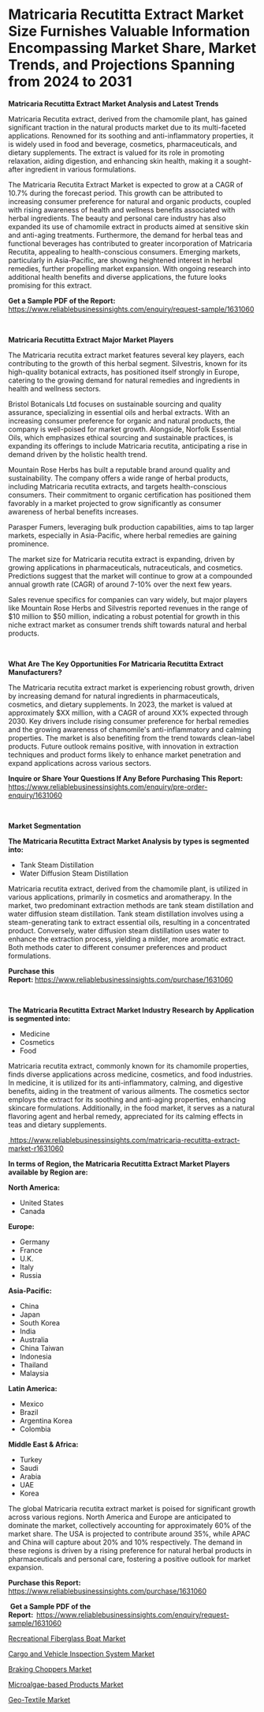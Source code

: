 <p><h1>Matricaria Recutitta Extract Market Size Furnishes Valuable Information Encompassing Market Share, Market Trends, and Projections Spanning from 2024 to 2031</h1></p><p><strong>Matricaria Recutitta Extract Market Analysis and Latest Trends</strong></p>
<p><p>Matricaria Recutita extract, derived from the chamomile plant, has gained significant traction in the natural products market due to its multi-faceted applications. Renowned for its soothing and anti-inflammatory properties, it is widely used in food and beverage, cosmetics, pharmaceuticals, and dietary supplements. The extract is valued for its role in promoting relaxation, aiding digestion, and enhancing skin health, making it a sought-after ingredient in various formulations.</p><p>The Matricaria Recutita Extract Market is expected to grow at a CAGR of 10.7% during the forecast period. This growth can be attributed to increasing consumer preference for natural and organic products, coupled with rising awareness of health and wellness benefits associated with herbal ingredients. The beauty and personal care industry has also expanded its use of chamomile extract in products aimed at sensitive skin and anti-aging treatments. Furthermore, the demand for herbal teas and functional beverages has contributed to greater incorporation of Matricaria Recutita, appealing to health-conscious consumers. Emerging markets, particularly in Asia-Pacific, are showing heightened interest in herbal remedies, further propelling market expansion. With ongoing research into additional health benefits and diverse applications, the future looks promising for this extract.</p></p>
<p><strong>Get a Sample PDF of the Report:&nbsp;</strong> <a href="https://www.reliablebusinessinsights.com/enquiry/request-sample/1631060?utm_campaign=113&utm_medium=2&utm_source=Github&utm_content=ia&utm_term=27102024&utm_id=matricaria-recutitta-extract">https://www.reliablebusinessinsights.com/enquiry/request-sample/1631060</a></p>
<p>&nbsp;</p>
<p><strong>Matricaria Recutitta Extract Major Market Players</strong></p>
<p><p>The Matricaria recutita extract market features several key players, each contributing to the growth of this herbal segment. Silvestris, known for its high-quality botanical extracts, has positioned itself strongly in Europe, catering to the growing demand for natural remedies and ingredients in health and wellness sectors.</p><p>Bristol Botanicals Ltd focuses on sustainable sourcing and quality assurance, specializing in essential oils and herbal extracts. With an increasing consumer preference for organic and natural products, the company is well-poised for market growth. Alongside, Norfolk Essential Oils, which emphasizes ethical sourcing and sustainable practices, is expanding its offerings to include Matricaria recutita, anticipating a rise in demand driven by the holistic health trend.</p><p>Mountain Rose Herbs has built a reputable brand around quality and sustainability. The company offers a wide range of herbal products, including Matricaria recutita extracts, and targets health-conscious consumers. Their commitment to organic certification has positioned them favorably in a market projected to grow significantly as consumer awareness of herbal benefits increases.</p><p>Parasper Fumers, leveraging bulk production capabilities, aims to tap larger markets, especially in Asia-Pacific, where herbal remedies are gaining prominence. </p><p>The market size for Matricaria recutita extract is expanding, driven by growing applications in pharmaceuticals, nutraceuticals, and cosmetics. Predictions suggest that the market will continue to grow at a compounded annual growth rate (CAGR) of around 7-10% over the next few years. </p><p>Sales revenue specifics for companies can vary widely, but major players like Mountain Rose Herbs and Silvestris reported revenues in the range of $10 million to $50 million, indicating a robust potential for growth in this niche extract market as consumer trends shift towards natural and herbal products.</p></p>
<p>&nbsp;</p>
<p><strong>What Are The Key Opportunities For Matricaria Recutitta Extract Manufacturers?</strong></p>
<p><p>The Matricaria recutita extract market is experiencing robust growth, driven by increasing demand for natural ingredients in pharmaceuticals, cosmetics, and dietary supplements. In 2023, the market is valued at approximately $XX million, with a CAGR of around XX% expected through 2030. Key drivers include rising consumer preference for herbal remedies and the growing awareness of chamomile's anti-inflammatory and calming properties. The market is also benefiting from the trend towards clean-label products. Future outlook remains positive, with innovation in extraction techniques and product forms likely to enhance market penetration and expand applications across various sectors.</p></p>
<p><strong>Inquire or Share Your Questions If Any Before Purchasing This Report:</strong> <a href="https://www.reliablebusinessinsights.com/enquiry/pre-order-enquiry/1631060?utm_campaign=113&utm_medium=2&utm_source=Github&utm_content=ia&utm_term=27102024&utm_id=matricaria-recutitta-extract">https://www.reliablebusinessinsights.com/enquiry/pre-order-enquiry/1631060</a></p>
<p>&nbsp;</p>
<p><strong>Market Segmentation</strong></p>
<p><strong>The Matricaria Recutitta Extract Market Analysis by types is segmented into:</strong></p>
<p><ul><li>Tank Steam Distillation</li><li>Water Diffusion Steam Distillation</li></ul></p>
<p><p>Matricaria recutita extract, derived from the chamomile plant, is utilized in various applications, primarily in cosmetics and aromatherapy. In the market, two predominant extraction methods are tank steam distillation and water diffusion steam distillation. Tank steam distillation involves using a steam-generating tank to extract essential oils, resulting in a concentrated product. Conversely, water diffusion steam distillation uses water to enhance the extraction process, yielding a milder, more aromatic extract. Both methods cater to different consumer preferences and product formulations.</p></p>
<p><strong>Purchase this Report:&nbsp;</strong><a href="https://www.reliablebusinessinsights.com/purchase/1631060?utm_campaign=113&utm_medium=2&utm_source=Github&utm_content=ia&utm_term=27102024&utm_id=matricaria-recutitta-extract">https://www.reliablebusinessinsights.com/purchase/1631060</a></p>
<p>&nbsp;</p>
<p><strong>The Matricaria Recutitta Extract Market Industry Research by Application is segmented into:</strong></p>
<p><ul><li>Medicine</li><li>Cosmetics</li><li>Food</li></ul></p>
<p><p>Matricaria recutita extract, commonly known for its chamomile properties, finds diverse applications across medicine, cosmetics, and food industries. In medicine, it is utilized for its anti-inflammatory, calming, and digestive benefits, aiding in the treatment of various ailments. The cosmetics sector employs the extract for its soothing and anti-aging properties, enhancing skincare formulations. Additionally, in the food market, it serves as a natural flavoring agent and herbal remedy, appreciated for its calming effects in teas and dietary supplements.</p></p>
<p><a href="https://www.reliablebusinessinsights.com/matricaria-recutitta-extract-market-r1631060?utm_campaign=113&utm_medium=2&utm_source=Github&utm_content=ia&utm_term=27102024&utm_id=matricaria-recutitta-extract">&nbsp;https://www.reliablebusinessinsights.com/matricaria-recutitta-extract-market-r1631060</a></p>
<p><strong>In terms of Region, the Matricaria Recutitta Extract Market Players available by Region are:</strong></p>
<p>
    <p> <strong> North America: </strong>
        <ul>
            <li>United States</li>
            <li>Canada</li>
        </ul>
        </p> 
    <p> <strong> Europe: </strong>
        <ul>
            <li>Germany</li>
            <li>France</li>
            <li>U.K.</li>
            <li>Italy</li>
            <li>Russia</li>
        </ul>
        </p> 
    <p> <strong> Asia-Pacific: </strong>
        <ul>
            <li>China</li>
            <li>Japan</li>
            <li>South Korea</li>
            <li>India</li>
            <li>Australia</li>
            <li>China Taiwan</li>
            <li>Indonesia</li>
            <li>Thailand</li>
            <li>Malaysia</li>
        </ul>
        </p> 
    <p> <strong> Latin America: </strong>
        <ul>
            <li>Mexico</li>
            <li>Brazil</li>
            <li>Argentina Korea</li>
            <li>Colombia</li>
        </ul>
        </p> 
    <p> <strong> Middle East & Africa: </strong>
        <ul>
            <li>Turkey</li>
            <li>Saudi</li>
            <li>Arabia</li>
            <li>UAE</li>
            <li>Korea</li>
        </ul>
    </p>
    </p>
<p><p>The global Matricaria recutita extract market is poised for significant growth across various regions. North America and Europe are anticipated to dominate the market, collectively accounting for approximately 60% of the market share. The USA is projected to contribute around 35%, while APAC and China will capture about 20% and 10% respectively. The demand in these regions is driven by a rising preference for natural herbal products in pharmaceuticals and personal care, fostering a positive outlook for market expansion.</p></p>
<p><strong>Purchase this Report: </strong><a href="https://www.reliablebusinessinsights.com/purchase/1631060?utm_campaign=113&utm_medium=2&utm_source=Github&utm_content=ia&utm_term=27102024&utm_id=matricaria-recutitta-extract">https://www.reliablebusinessinsights.com/purchase/1631060</a></p>
<p>&nbsp;<strong>Get a Sample PDF of the Report:&nbsp;&nbsp;</strong><a href="https://www.reliablebusinessinsights.com/enquiry/request-sample/1631060?utm_campaign=113&utm_medium=2&utm_source=Github&utm_content=ia&utm_term=27102024&utm_id=matricaria-recutitta-extract">https://www.reliablebusinessinsights.com/enquiry/request-sample/1631060</a></p>
<p><strong></strong></p>
<p><p><a href="https://issuu.com/reportprime-2/docs/recreational-fiberglass-boat-market_61d61e34fcdd6f?utm_campaign=113&utm_medium=2&utm_source=Github&utm_content=ia&utm_term=27102024&utm_id=matricaria-recutitta-extract">Recreational Fiberglass Boat Market</a></p><p><a href="https://issuu.com/reportprime-2/docs/cargo-and-vehicle-inspection-system_555f80fdfaa800?utm_campaign=113&utm_medium=2&utm_source=Github&utm_content=ia&utm_term=27102024&utm_id=matricaria-recutitta-extract">Cargo and Vehicle Inspection System Market</a></p><p><a href="https://github.com/wenonaelwil/Market-Research-Report-List-1/blob/main/braking-choppers-market.md?utm_campaign=113&utm_medium=2&utm_source=Github&utm_content=ia&utm_term=27102024&utm_id=matricaria-recutitta-extract">Braking Choppers Market</a></p><p><a href="https://www.linkedin.com/pulse/microalgae-based-products-market-analysis-report-global-insights-mvate?utm_campaign=113&utm_medium=2&utm_source=Github&utm_content=ia&utm_term=27102024&utm_id=matricaria-recutitta-extract">Microalgae-based Products Market</a></p><p><a href="https://www.linkedin.com/pulse/global-geo-textile-75-cagr-forecast-2024-2031-growizr-mshwe?utm_campaign=113&utm_medium=2&utm_source=Github&utm_content=ia&utm_term=27102024&utm_id=matricaria-recutitta-extract">Geo-Textile Market</a></p></p>